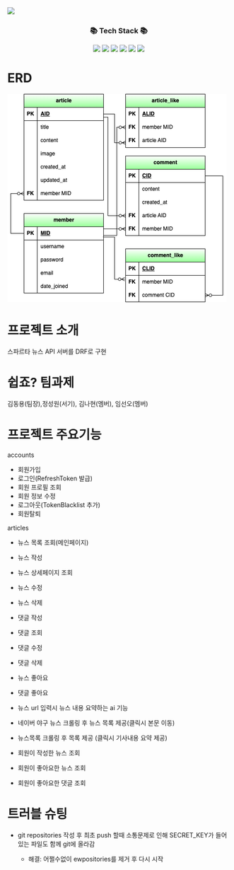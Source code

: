<img src="https://capsule-render.vercel.app/api?type=waving&color=auto&height=200&section=header&text=spartamarket_DRF&fontSize=90" />

<div align=center>
	<h3>📚 Tech Stack 📚</h3>
</div>
<div align="center">
	<img src="https://img.shields.io/badge/django-092E20?style=flat&logo=django&logoColor=white" />
	<img src="https://img.shields.io/badge/sqlite-003B57?style=plastic&logo=sqlite&logoColor=white" />
	<img src="https://img.shields.io/badge/python-3776AB?style=flat&logo=python&logoColor=white" />
	<img src="https://img.shields.io/badge/pycharm-000000?style=flat&logo=pycharm&logoColor=white" />
	<img src="https://img.shields.io/badge/github-181717?style=flat&logo=github&logoColor=white" />
	<img src="https://img.shields.io/badge/google-4285F4?style=flat&logo=google&logoColor=white" />
</div>



# ERD
![ERD](static/image/ERD.png)

# 프로젝트 소개
스파르타 뉴스 API 서버를 DRF로 구현

# 쉽죠? 팀과제
김동용(팀장),정성원(서기), 김나현(멤버), 임선오(멤버)


# 프로젝트 주요기능

accounts

- 회원가입
- 로그인(RefreshToken 발급)
- 회원 프로필 조회
- 회원 정보 수정
- 로그아웃(TokenBlacklist 추가)
- 회원탈퇴


articles

- 뉴스 목록 조회(메인페이지)

- 뉴스 작성
- 뉴스 상세페이지 조회
- 뉴스 수정
- 뉴스 삭제

- 댓글 작성
- 댓글 조회
- 댓글 수정
- 댓글 삭제

- 뉴스 좋아요
- 댓글 좋아요

- 뉴스 url 입력시 뉴스 내용 요약하는 ai 기능
- 네이버 야구 뉴스 크롤링 후 뉴스 목록 제공(클릭시 본문 이동)
- 뉴스목록 크롤링 후 목록 제공 (클릭시 기사내용 요약 제공)


- 회원이 작성한 뉴스 조회
- 회원이 좋아요한 뉴스 조회
- 회원이 좋아요한 댓글 조회


# 트러블 슈팅

- git repositories 작성 후 최초 push 할때 소통문제로 인해 SECRET_KEY가 들어있는 파일도 함께 git에 올라감 
    
    - 해결: 어쩔수없이 ewpositories를 제거 후 다시 시작